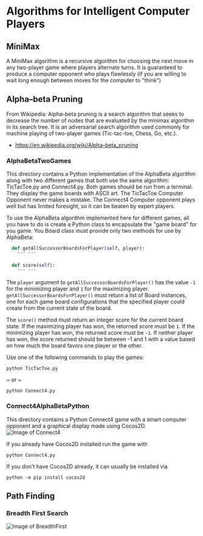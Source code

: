 # Algorithms for Intelligent Computer Players

## MiniMax
A MiniMax algorithm is a recursive algorithm for choosing the next move in any two-player game where players alternate turns. It is guaranteed to produce a computer opponent who plays flawlessly (if you are willing to wait long enough between moves for the computer to "think")

## Alpha–beta Pruning
From Wikipedia:
Alpha–beta pruning is a search algorithm that seeks to decrease the number of nodes that are evaluated by the minimax algorithm in its search tree. It is an adversarial search algorithm used commonly for machine playing of two-player games (Tic-tac-toe, Chess, Go, etc.).
- https://en.wikipedia.org/wiki/Alpha–beta_pruning

### AlphaBetaTwoGames
This directory contains a Python implementation of the AlphaBeta algorithm along with two different games that both use the same algorithm: TicTacToe.py and Connect4.py. Both games should be run from a terminal. They display the game boards with ASCII art. The TicTacToe Computer Opponent never makes a mistake. The Connect4 Computer opponent plays well but has limited foresight, so it can be beaten by expert players.

To use the AlphaBeta algorithm implemented here for different games, all you have to do is create a Python class to encapsulate the "game board" for you game. You Board class must provide only two methods for use by AlphaBeta:
```Python
  def getAllSuccessorBoardsForPlayer(self, player):
    """ """
    
  def score(self):
    """ """

```

The ```player``` argument to ```getAllSuccessorBoardsForPlayer()``` has the value ```-1``` for the minimizing player and ```1``` for the maximizing player. ```getAllSuccessorBoardsForPlayer()``` must return a list of Board instances, one for each game board configurations that the specified player could create from the current state of the board.

The ```score()``` method must return an integer score for the current board state. If the maximizing player has won, the returned score must be ```1```. If the minimizing player has won, the returned score must be ```-1```. If neither player has won, the score returned should be between -1 and 1 with a value based on how much the board favors one player or the other.

Use one of the following commands to play the games:
```console
python TicTacToe.py
```
  ~ or ~
```console
python Connect4.py
```
 
 ### Connect4AlphaBetaPython
 This directory contains a Python Connect4 game with a smart computer opponent and a graphical display made using Cocos2D.
 ![Image of Connect4](http://cdn.rawgit.com/erikbuck/GameAI/master/Connect4AlphaBetaPython/Connect4.png)
 
 If you already have Cocos2D installed run the game with
 ```console
 python Connect4.py
 ```
 
 If you don't have Cocos2D already, it can usually be installed via
 ```console
 python -m pip install cocos2d
 ```

## Path Finding

### Breadth First Search
![Image of BreadthFirst](http://cdn.rawgit.com/erikbuck/GameAI/master/MazeSolver/BreadthFirst.png)
